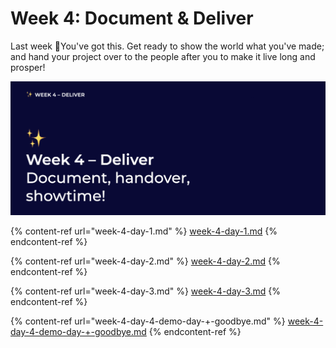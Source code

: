 # Week 4: Document & Deliver

Last week 🙈You've got this. Get ready to show the world what you've made; and hand your project over to the people after you to make it live long and prosper!

![Document - Deliver - Showtime](<../../.gitbook/assets/Screenshot 2021-07-12 at 06.58.11.png>)

{% content-ref url="week-4-day-1.md" %}
[week-4-day-1.md](week-4-day-1.md)
{% endcontent-ref %}

{% content-ref url="week-4-day-2.md" %}
[week-4-day-2.md](week-4-day-2.md)
{% endcontent-ref %}

{% content-ref url="week-4-day-3.md" %}
[week-4-day-3.md](week-4-day-3.md)
{% endcontent-ref %}

{% content-ref url="week-4-day-4-demo-day-+-goodbye.md" %}
[week-4-day-4-demo-day-+-goodbye.md](week-4-day-4-demo-day-+-goodbye.md)
{% endcontent-ref %}
